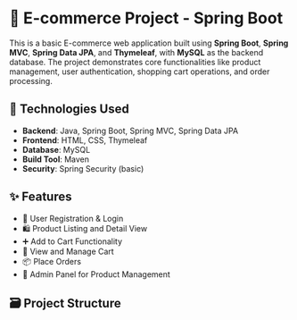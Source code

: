 # 🛒 E-commerce Project - Spring Boot

This is a basic E-commerce web application built using **Spring Boot**, **Spring MVC**, **Spring Data JPA**, and **Thymeleaf**, with **MySQL** as the backend database. The project demonstrates core functionalities like product management, user authentication, shopping cart operations, and order processing.

## 🔧 Technologies Used

- **Backend**: Java, Spring Boot, Spring MVC, Spring Data JPA
- **Frontend**: HTML, CSS, Thymeleaf
- **Database**: MySQL
- **Build Tool**: Maven
- **Security**: Spring Security (basic)

## ✨ Features

- 🔐 User Registration & Login
- 🛍️ Product Listing and Detail View
- ➕ Add to Cart Functionality
- 🛒 View and Manage Cart
- 📦 Place Orders
- 🧑 Admin Panel for Product Management

## 🗃️ Project Structure

